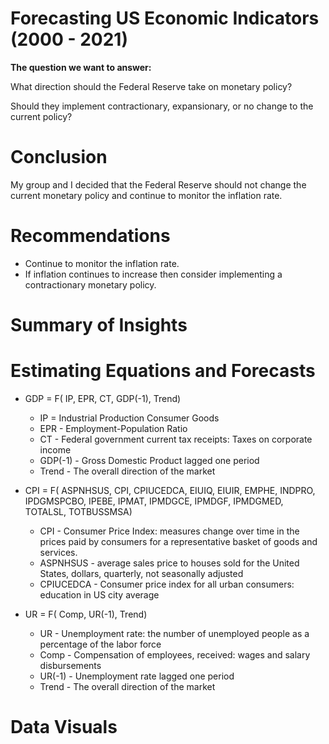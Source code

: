 # Forecasting US Economic Indicators (2000 - 2021)
**The question we want to answer:** 

What direction should the Federal Reserve take on monetary policy?

Should they implement contractionary, expansionary, or no change to the current policy? 

# Conclusion 

My group and I decided that the Federal Reserve should not change the current monetary policy and continue to monitor the inflation rate.

# Recommendations
- Continue to monitor the inflation rate.
- If inflation continues to increase then consider implementing a contractionary monetary policy.

# Summary of Insights

# Estimating Equations and Forecasts
- GDP = F( IP, EPR, CT, GDP(-1), Trend)
  - IP = Industrial Production Consumer Goods
  - EPR - Employment-Population Ratio
  - CT - Federal government current tax receipts: Taxes on corporate income
  - GDP(-1) - Gross Domestic Product lagged one period
  - Trend - The overall direction of the market

- CPI = F( ASPNHSUS, CPI, CPIUCEDCA, EIUIQ, EIUIR, EMPHE, INDPRO, IPDGMSPCBO, IPEBE, IPMAT, IPMDGCE, IPMDGF, IPMDGMED, TOTALSL, TOTBUSSMSA)
  - CPI - Consumer Price Index: measures change over time in the prices paid by consumers for a representative basket of goods and services.
  - ASPNHSUS - average sales price to houses sold for the United States, dollars, quarterly, not seasonally adjusted
  - CPIUCEDCA - Consumer price index for all urban consumers: education in US city average

- UR = F( Comp, UR(-1), Trend)
  - UR - Unemployment rate: the number of unemployed people as a percentage of the labor force
  - Comp - Compensation of employees, received: wages and salary disbursements
  - UR(-1) - Unemployment rate lagged one period
  - Trend - The overall direction of the market

# Data Visuals 
